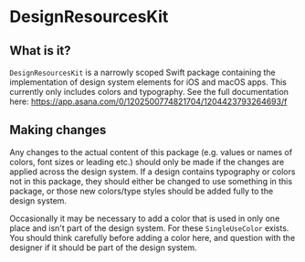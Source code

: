 # DesignResourcesKit

## What is it?
`DesignResourcesKit` is a narrowly scoped Swift package containing the implementation of design system elements for iOS and macOS apps. This currently only includes colors and typography. 
See the full documentation here: https://app.asana.com/0/1202500774821704/1204423793264693/f  
  
## Making changes
Any changes to the actual content of this package (e.g. values or names of colors, font sizes or leading etc.) should only be made if the changes are applied across the design system. 
If a design contains typography or colors not in this package, they should either be changed to use something in this package, or those new colors/type styles should be added fully to the design system.
  
Occasionally it may be necessary to add a color that is used in only one place and isn't part of the design system. For these `SingleUseColor` exists. You should think carefully before adding a color here, and question with the designer if it should be part of the design system. 
